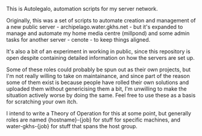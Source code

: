 This is Autolegalo, automation scripts for my server network.

Originally, this was a set of scripts to automate creation and management of a new public server - archipelago.water.gkhs.net - but it's expanded to manage and automate my home media centre (millpond) and some admin tasks for another server - cenote - to keep things aligned.

It's also a bit of an experiment in working in public, since this repository is open despite containing detailed information on how the servers are set up.

Some of these roles could probably be spun out as their own projects, but I'm not really willing to take on maintainance, and since part of the reason some of them exist is because people have rolled their own solutions and uploaded them without genericising them a bit, I'm unwilling to make the situation actively worse by doing the same. Feel free to use these as a basis for scratching your own itch.

I intend to write a Theory of Operation for this at some point, but generally roles are named {hostname}-{job} for stuff for specific machines, and water-gkhs-{job} for stuff that spans the host group.
